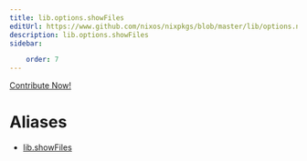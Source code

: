 ```yaml
---
title: lib.options.showFiles
editUrl: https://www.github.com/nixos/nixpkgs/blob/master/lib/options.nix#L440C15
description: lib.options.showFiles
sidebar:

    order: 7
---
```


<a href="https://www.github.com/nixos/nixpkgs/blob/master/lib/options.nix#L440C15">Contribute Now!</a>


# Aliases

- [lib.showFiles](/nix-doc-comments/reference/lib/lib-showFiles)


